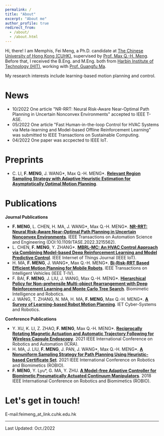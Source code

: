```yaml
---
permalink: /
title: "About"
excerpt: "About me"
author_profile: true
redirect_from: 
  - /about/
  - /about.html
---
```


Hi, there! I am Memphis, Fei Meng, a Ph.D. candidate at [The Chinese University of Hong Kong (CUHK)](https://www.cuhk.edu.hk/english/index.html), supervised by [Prof. Max Q.-H. Meng](https://www.ee.cuhk.edu.hk/~qhmeng/). Before that, I received the B.Eng. and M.Eng. both from [Harbin Institute of Technology (HIT)](http://en.hit.edu.cn/), working with [Prof. Guangfu Ma](http://homepage.hit.edu.cn/maguangfu). 

My research interests include learning-based motion planning and control.

News
======
- 10/2022 One article "NR-RRT: Neural Risk-Aware Near-Optimal Path Planning in Uncertain Nonconvex Environments" accepted to IEEE T-ASE.
- 05/2022 One article "Fast Human-in-the-loop Control for HVAC Systems via Meta-learning and Model-based Offline Reinforcement Learning" was submitted to IEEE Transactions on Sustainable Computing.
- 04/2022 One paper was accpected to IEEE IoT.

Preprints
======
- C. LI, **F. MENG**, J. WANG\*, Max Q.-H. MENG\*. [**Relevant Region Sampling Strategy with Adaptive Heuristic Estimation for Asymptotically Optimal Motion Planning**](https://arxiv.org/abs/2111.00383).
    
Publications
===== 
**Journal Publications**
- **F. MENG**, L. CHEN, H. MA, J. WANG\*, Max Q.-H. MENG\*. [**NR-RRT: Neural Risk-Aware Near-Optimal Path Planning in Uncertain Nonconvex Environments**]( https://arxiv.org/abs/2205.06951). IEEE Transactions on Automation Science and Engineering (DOI:10.1109/TASE.2022.3215562).
- L. CHEN, **F. MENG**, Y. ZHANG\*. [**MBRL-MC: An HVAC Control Approach via Combining Model-based Deep Reinforcement Learning and Model Predictive Control**](https://ieeexplore.ieee.org/document/9747916/). IEEE Internet of Things Journal (IEEE IoT).
- H. MA, **F. MENG**, J. WANG\*, Max Q.-H. MENG\*. [**Bi-Risk-RRT Based Efficient Motion Planning for Mobile Robots**](https://ieeexplore.ieee.org/document/9718167). IEEE Transactions on Intelligent Vehicles (IEEE T-IV).
- F. BAI, **F. MENG**, J. LIU, J. WANG, Max Q.-H. MENG\*. [**Hierarchical Policy for Non-prehensile Multi-object Rearrangement with Deep Reinforcement Learning and Monte Carlo Tree Search**](https://arxiv.org/abs/2109.08973). Biomimetic Intelligence and Robotics.
- J. WANG, T. ZHANG, N. MA, H. MA, **F. MENG**, Max Q.-H. MENG\*. [**A Survey of Learning-based Robot Motion Planning**](https://ietresearch.onlinelibrary.wiley.com/doi/full/10.1049/csy2.12020). IET Cyber-Systems and Robotics.

**Conference Publications**
- Y. XU, K. LI, Z. ZHAO, **F. MENG**, Max Q.-H. MENG\*. [**Reciprocally Rotating Magnetic Actuation and Automatic Trajectory Following for Wireless Capsule Endoscopy**](https://ieeexplore.ieee.org/document/9561833). 2021 IEEE International Conference on Robotics and Automation (ICRA).
- H. MA, J. LIU, **F. MENG**, J. PAN, J. WANG*, Max Q.-H. MENG\*. [**A Nonuniform Sampling Strategy for Path Planning Using Heuristic-based Certiﬁcate Set**](https://ieeexplore.ieee.org/document/9739494/). 2021 IEEE International Conference on Robotics and Biomimetics (ROBIO).
- **F. MENG**, Y. Lyu\*, G. MA, Y. ZHU. [**A Model-free Adaptive Controller for Biomimetic Pneumatically Actuated Continuum Manipulators**](https://ieeexplore.ieee.org/document/8665233). 2018 IEEE International Conference on Robotics and Biomimetics (ROBIO).

Let's get in touch!
========
E-mail:feimeng_at_link.cuhk.edu.hk

------------
<script type="text/javascript" src="//rf.revolvermaps.com/0/0/5.js?i=5d4rkzrp854&amp;m=0&amp;c=ff0000&amp;cr1=ffffff" async="async"></script>

Last Updated: Oct./2022

